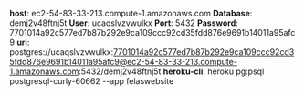 **host**: ec2-54-83-33-213.compute-1.amazonaws.com
**Database**: demj2v48ftnj5t
**User**: ucaqslvzvwulkx
**Port**: 5432
**Password**: 7701014a92c577ed7b87b292e9ca109ccc92cd35fdd876e9691b14011a95afc9
**uri**: postgres://ucaqslvzvwulkx:7701014a92c577ed7b87b292e9ca109ccc92cd35fdd876e9691b14011a95afc9@ec2-54-83-33-213.compute-1.amazonaws.com:5432/demj2v48ftnj5t
**heroku-cli**: 
heroku pg:psql postgresql-curly-60662 --app felaswebsite

